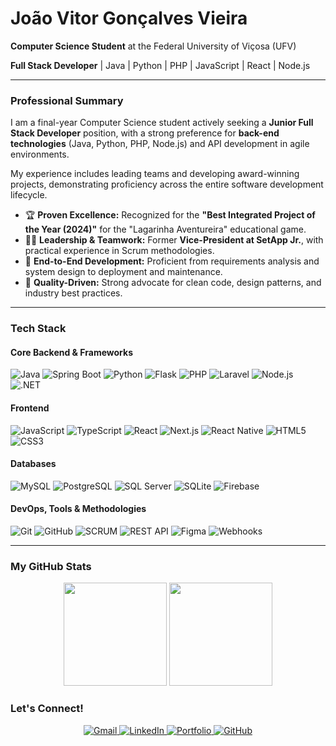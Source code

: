# João Vitor Gonçalves Vieira
**Computer Science Student** at the Federal University of Viçosa (UFV) 

**Full Stack Developer** | Java | Python | PHP | JavaScript | React | Node.js

---

###  Professional Summary

I am a final-year Computer Science student actively seeking a **Junior Full Stack Developer** position, with a strong preference for **back-end technologies** (Java, Python, PHP, Node.js) and API development in agile environments.

My experience includes leading teams and developing award-winning projects, demonstrating proficiency across the entire software development lifecycle.

* 🏆 **Proven Excellence:** Recognized for the **"Best Integrated Project of the Year (2024)"** for the "Lagarinha Aventureira" educational game.
* 👨‍💼 **Leadership & Teamwork:** Former **Vice-President at SetApp Jr.**, with practical experience in Scrum methodologies.
* 🔄 **End-to-End Development:** Proficient from requirements analysis and system design to deployment and maintenance.
* 🎯 **Quality-Driven:** Strong advocate for clean code, design patterns, and industry best practices.

---

### Tech Stack

#### Core Backend & Frameworks
![Java](https://img.shields.io/badge/Java-ED8B00?style=for-the-badge&logo=java&logoColor=white)
![Spring Boot](https://img.shields.io/badge/Spring_Boot-6DB33F?style=for-the-badge&logo=springboot&logoColor=white)
![Python](https://img.shields.io/badge/Python-3776AB?style=for-the-badge&logo=python&logoColor=white)
![Flask](https://img.shields.io/badge/Flask-000000?style=for-the-badge&logo=flask&logoColor=white)
![PHP](https://img.shields.io/badge/PHP-777BB4?style=for-the-badge&logo=php&logoColor=white)
![Laravel](https://img.shields.io/badge/Laravel-FF2D20?style=for-the-badge&logo=laravel&logoColor=white)
![Node.js](https://img.shields.io/badge/Node.js-339933?style=for-the-badge&logo=nodedotjs&logoColor=white)
![.NET](https://img.shields.io/badge/.NET-512BD4?style=for-the-badge&logo=dotnet&logoColor=white)

#### Frontend
![JavaScript](https://img.shields.io/badge/JavaScript-F7DF1E?style=for-the-badge&logo=javascript&logoColor=black)
![TypeScript](https://img.shields.io/badge/TypeScript-007ACC?style=for-the-badge&logo=typescript&logoColor=white)
![React](https://img.shields.io/badge/React-20232A?style=for-the-badge&logo=react&logoColor=61DAFB)
![Next.js](https://img.shields.io/badge/Next.js-000000?style=for-the-badge&logo=nextdotjs&logoColor=white)
![React Native](https://img.shields.io/badge/React_Native-20232A?style=for-the-badge&logo=react&logoColor=61DAFB)
![HTML5](https://img.shields.io/badge/HTML5-E34F26?style=for-the-badge&logo=html5&logoColor=white)
![CSS3](https://img.shields.io/badge/CSS3-1572B6?style=for-the-badge&logo=css3&logoColor=white)

#### Databases
![MySQL](https://img.shields.io/badge/MySQL-4479A1?style=for-the-badge&logo=mysql&logoColor=white)
![PostgreSQL](https://img.shields.io/badge/PostgreSQL-4169E1?style=for-the-badge&logo=postgresql&logoColor=white)
![SQL Server](https://img.shields.io/badge/SQL_Server-CC2927?style=for-the-badge&logo=microsoftsqlserver&logoColor=white)
![SQLite](https://img.shields.io/badge/SQLite-003B57?style=for-the-badge&logo=sqlite&logoColor=white)
![Firebase](https://img.shields.io/badge/Firebase-FFCA28?style=for-the-badge&logo=firebase&logoColor=black)

#### DevOps, Tools & Methodologies
![Git](https://img.shields.io/badge/Git-F05032?style=for-the-badge&logo=git&logoColor=white)
![GitHub](https://img.shields.io/badge/GitHub-100000?style=for-the-badge&logo=github&logoColor=white)
![SCRUM](https://img.shields.io/badge/SCRUM-6DB33F?style=for-the-badge&logo=scrum&logoColor=white)
![REST API](https://img.shields.io/badge/REST_API-FF6C37?style=for-the-badge&logo=rest&logoColor=white)
![Figma](https://img.shields.io/badge/Figma-F24E1E?style=for-the-badge&logo=figma&logoColor=white)
![Webhooks](https://img.shields.io/badge/Webhooks-000000?style=for-the-badge&logo=webhooks&logoColor=white)

---

### My GitHub Stats

<p align="center">
  <img height="165em" src="https://github-readme-stats.vercel.app/api?username=joaoVGvieira&show_icons=true&theme=vue-dark&include_all_commits=true&count_private=true&hide_border=true&custom_title=João's+GitHub+Stats&hide=issues&bg_color=0d1117&title_color=58a6ff&icon_color=58a6ff&text_color=c9d1d9"/>
  <img height="165em" src="https://github-readme-stats.vercel.app/api/top-langs/?username=joaoVGvieira&layout=compact&theme=vue-dark&hide_border=true&langs_count=8&hide=jupyter%20notebook,shaderlab&bg_color=0d1117&title_color=58a6ff&text_color=c9d1d9"/>
</p>

### Let's Connect!

<p align="center">
  <a href = "mailto:joaovitorgv2019@gmail.com">
    <img src="https://img.shields.io/badge/Gmail-D14836?style=for-the-badge&logo=gmail&logoColor=white" alt="Gmail"/>
  </a>
  <a href="https://www.linkedin.com/in/joao-vg-vieira/">
    <img src="https://img.shields.io/badge/LinkedIn-0077B5?style=for-the-badge&logo=linkedin&logoColor=white" alt="LinkedIn"/>
  </a>
  <a href="https://joaovgvieira.github.io/portfolio-main/">
    <img src="https://img.shields.io/badge/Portfolio-FF7139?style=for-the-badge&logo=firefox&logoColor=white" alt="Portfolio"/>
  </a>
  <a href="https://github.com/joaoVGvieira">
    <img src="https://img.shields.io/badge/GitHub-100000?style=for-the-badge&logo=github&logoColor=white" alt="GitHub"/>
  </a>
</p>
